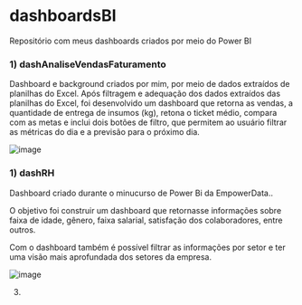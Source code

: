 # dashboardsBI
Repositório com meus dashboards criados por meio do Power BI

<h3 align="left"> 1) dashAnaliseVendasFaturamento </h3> 

Dashboard e background criados por mim, por meio de dados extraídos de planilhas do Excel. Após filtragem e adequação dos dados extraídos das planilhas do Excel, foi desenvolvido um dashboard que retorna as vendas, a quantidade de entrega de insumos (kg), retona o ticket médio, compara com as metas e inclui dois botões de filtro, que permitem ao usuário filtrar as métricas do dia e a previsão para o próximo dia.

![image](https://user-images.githubusercontent.com/86981990/192896050-a42a349a-b40c-4b35-90de-d54f7eb9e084.png)


<h3 align="left"> 1) dashRH </h3>

Dashboard criado durante o minucurso de Power Bi da EmpowerData..

O objetivo foi construir um dashboard que retornasse informações sobre faixa de idade, gênero, faixa salarial, satisfação dos colaboradores, entre outros.

Com o dashboard também é possível filtrar as informações por setor e ter uma visão mais aprofundada dos setores da empresa.

![image](https://user-images.githubusercontent.com/86981990/192828169-1ed3ac21-7b7e-4e47-b220-97a82412001f.png)




3)



